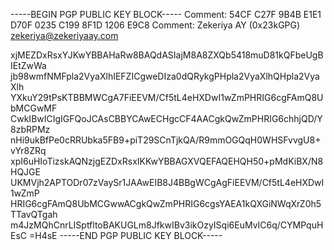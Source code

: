 -----BEGIN PGP PUBLIC KEY BLOCK-----
Comment: 54CF C27F 9B4B E1E1 D70F  0235 C199 8F1D 1206 E9C8
Comment: Zekeriya AY (0x23kGPG) <zekeriya@zekeriyaay.com>

xjMEZDxRsxYJKwYBBAHaRw8BAQdASIajM8A8ZXQb5418muD81kQFbeUgBIEtZwWa
jb98wmfNMFpla2VyaXlhIEFZICgweDIza0dQRykgPHpla2VyaXlhQHpla2VyaXlh
YXkuY29tPsKTBBMWCgA7FiEEVM/Cf5tL4eHXDwI1wZmPHRIG6cgFAmQ8UbMCGwMF
CwkIBwICIgIGFQoJCAsCBBYCAwECHgcCF4AACgkQwZmPHRIG6chhjQD/Y8zbRPMz
nHi9ukBfPe0cRRUbka5FB9+piT29SCnTjkQA/R9mmOGQqH0WHSFvvgU8+vYr8ZRq
xpI6uHIoTizskAQNzjgEZDxRsxIKKwYBBAGXVQEFAQEHQH50+pMdKiBX/N8HQJGE
UKMVjh2APTODr07zVaySr1JAAwEIB8J4BBgWCgAgFiEEVM/Cf5tL4eHXDwI1wZmP
HRIG6cgFAmQ8UbMCGwwACgkQwZmPHRIG6cgsYAEA1kQXGiNWqXrZ0h5TTavQTgah
m4JzMQhCnrLISptfltoBAKUGLm8JfkwIBv3ikOzyISqi6EuMvIC6q/CYMPquHEsC
=H4sE
-----END PGP PUBLIC KEY BLOCK-----
